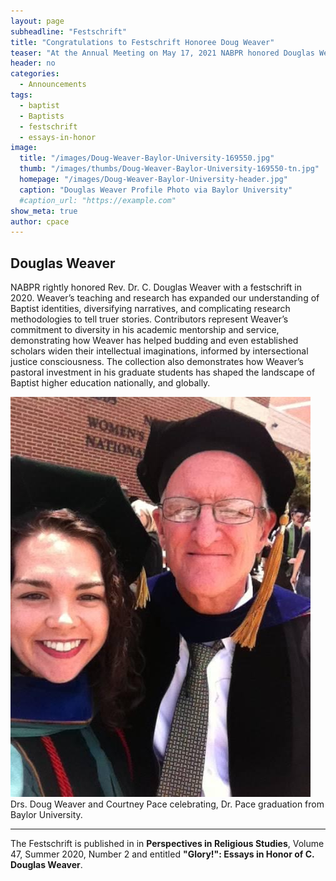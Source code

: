 ```yaml
---
layout: page
subheadline: "Festschrift"
title: "Congratulations to Festschrift Honoree Doug Weaver"
teaser: "At the Annual Meeting on May 17, 2021 NABPR honored Douglas Weaver of Baylor University with a Festschrift."
header: no
categories:
  - Announcements
tags:
  - baptist
  - Baptists
  - festschrift
  - essays-in-honor
image:
  title: "/images/Doug-Weaver-Baylor-University-169550.jpg"
  thumb: "/images/thumbs/Doug-Weaver-Baylor-University-169550-tn.jpg"
  homepage: "/images/Doug-Weaver-Baylor-University-header.jpg"
  caption: "Douglas Weaver Profile Photo via Baylor University"
  #caption_url: "https://example.com"
show_meta: true
author: cpace
---
```

## Douglas Weaver
NABPR rightly honored Rev. Dr. C. Douglas Weaver with a festschrift in 2020. Weaver’s teaching and research has expanded our understanding of Baptist identities, diversifying narratives, and complicating research methodologies to tell truer stories. Contributors represent Weaver’s commitment to diversity in his academic mentorship and service, demonstrating how Weaver has helped budding and even established scholars widen their intellectual imaginations, informed by intersectional justice consciousness. The collection also demonstrates how Weaver’s pastoral investment in his graduate students has shaped the landscape of Baptist higher education nationally, and globally.


![Doug Weaver with Courtney Pace](/images/Doug-Weaver-Courtney-Pace.jpeg)
Drs. Doug Weaver and Courtney Pace celebrating, Dr. Pace graduation from Baylor University.

***
The Festschrift is published in in **Perspectives in Religious Studies**, Volume 47, Summer 2020, Number 2 and entitled **"Glory!": Essays in Honor of C. Douglas Weaver**.
